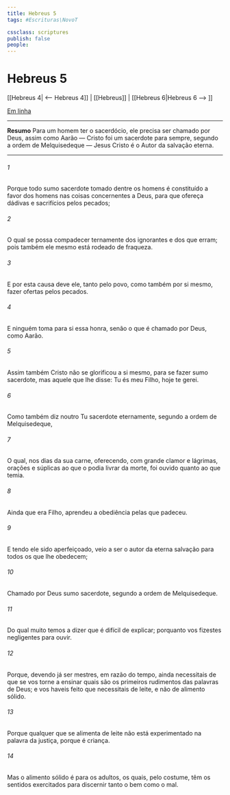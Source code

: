 ```yaml
---
title: Hebreus 5
tags: #Escrituras\NovoT

cssclass: scriptures
publish: false
people:
---
```


# Hebreus 5
[[Hebreus 4| <-- Hebreus 4]] | [[Hebreus]] | [[Hebreus 6|Hebreus 6 --> ]]

[Em linha](https://churchofjesuschrist.org/study/scriptures/nt/heb/5?lang=por)

---
__Resumo__
Para um homem ter o sacerdócio, ele precisa ser chamado por Deus, assim como Aarão — Cristo foi um sacerdote para sempre, segundo a ordem de Melquisedeque — Jesus Cristo é o Autor da salvação eterna.

---
###### 1 
Porque todo sumo sacerdote tomado dentre os homens é constituído a favor dos homens nas coisas concernentes a Deus, para que ofereça dádivas e sacrifícios pelos pecados;

###### 2 
O qual se possa compadecer ternamente dos ignorantes e dos que erram; pois também ele mesmo está rodeado de fraqueza.

###### 3 
E por esta causa deve ele, tanto pelo povo, como também por si mesmo, fazer ofertas pelos pecados.

###### 4 
E ninguém toma para si essa honra, senão o que é chamado por Deus, como Aarão.

###### 5 
Assim também Cristo não se glorificou a si mesmo, para se fazer sumo sacerdote, mas aquele que lhe disse: Tu és meu Filho, hoje te gerei.

###### 6 
Como também diz noutro  Tu  sacerdote eternamente, segundo a ordem de Melquisedeque,

###### 7 
O qual, nos dias da sua carne, oferecendo, com grande clamor e lágrimas, orações e súplicas ao que o podia livrar da morte, foi ouvido quanto ao que temia.

###### 8 
Ainda que era Filho,  aprendeu a obediência pelas  que padeceu.

###### 9 
E tendo ele sido aperfeiçoado, veio a ser o autor da eterna salvação para todos os que lhe obedecem;

###### 10 
Chamado por Deus sumo sacerdote, segundo a ordem de Melquisedeque.

###### 11 
Do qual muito temos a dizer que é difícil de explicar; porquanto vos fizestes negligentes para ouvir.

###### 12 
Porque, devendo já ser mestres, em razão do tempo, ainda necessitais de que se vos torne a ensinar quais são os primeiros rudimentos das palavras de Deus; e vos haveis feito  que necessitais de leite, e não de alimento sólido.

###### 13 
Porque qualquer que  se alimenta de leite não está experimentado na palavra da justiça, porque é criança.

###### 14 
Mas o alimento sólido é para os adultos, os quais,  pelo costume, têm os sentidos exercitados para discernir tanto o bem como o mal.

